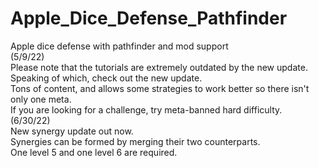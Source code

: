 # Apple_Dice_Defense_Pathfinder
Apple dice defense with pathfinder and mod support  
(5/9/22)  
Please note that the tutorials are extremely outdated by the new update.  
Speaking of which, check out the new update.  
Tons of content, and allows some strategies to work better so there isn't only one meta.  
If you are looking for a challenge, try meta-banned hard difficulty.  
(6/30/22)  
New synergy update out now.  
Synergies can be formed by merging their two counterparts.  
One level 5 and one level 6 are required.  
